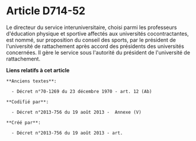 # Article D714-52

Le directeur du service interuniversitaire, choisi parmi les professeurs d'éducation physique et sportive affectés aux
universités cocontractantes, est nommé, sur proposition du conseil des sports, par le président de l'université de
rattachement après accord des présidents des universités concernées. Il gère le service sous l'autorité du président de
l'université de rattachement.

**Liens relatifs à cet article**

	**Anciens textes**:

	  - Décret n°70-1269 du 23 décembre 1970 - art. 12 (Ab)

	**Codifié par**:

	  - Décret n°2013-756 du 19 août 2013 -  Annexe (V)

	**Créé par**:

	  - Décret n°2013-756 du 19 août 2013 - art.
